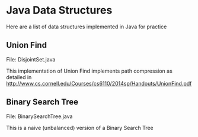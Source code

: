 # Java Data Structures

Here are a list of data structures implemented in Java for practice


## Union Find

File: DisjointSet.java

This implementation of Union Find implements path compression as detailed in http://www.cs.cornell.edu/Courses/cs6110/2014sp/Handouts/UnionFind.pdf

## Binary Search Tree

File: BinarySearchTree.java

This is a naive (unbalanced) version of a Binary Search Tree

